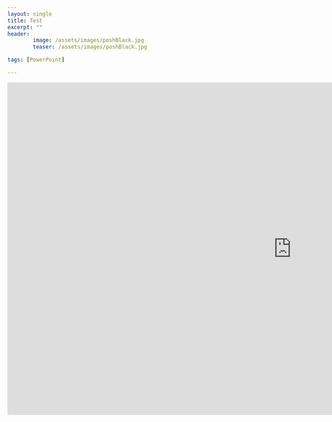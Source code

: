 ```yaml
---
layout: single
title: Test
excerpt: ""
header: 
        image: /assets/images/poshBlack.jpg
        teaser: /assets/images/poshBlack.jpg

tags: [PowerPoint]

---
```


<iframe src="https://docs.google.com/presentation/d/1q6I-tu32Vzi4h09oMJeMe7Ikw8iEUv_eEpxtGPDOz98/embed?start=true&loop=true&delayms=3000" frameborder="0" width="1280" height="749" allowfullscreen="true" mozallowfullscreen="true" webkitallowfullscreen="true"></iframe>